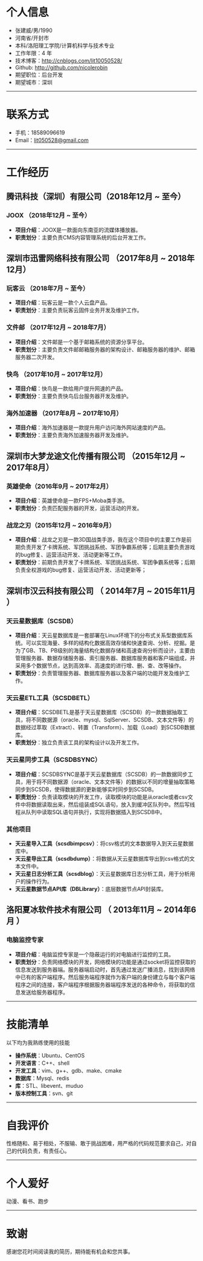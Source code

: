# 个人信息

 - 张建威/男/1990
 - 河南省/开封市
 - 本科/洛阳理工学院/计算机科学与技术专业 
 - 工作年限：4 年
 - 技术博客：http://cnblogs.com/lit10050528/
 - Github: http://github.com/nicolerobin
 - 期望职位：后台开发
 - 期望城市：深圳

---

# 联系方式

- 手机：18589096619
- Email：lit050528@gmail.com 

---

# 工作经历
## 腾讯科技（深圳）有限公司（2018年12月 ~ 至今）
### JOOX （2018年12月 ~ 至今）
* __项目介绍__：JOOX是一款面向东南亚的流媒体播放器。
* __职责划分__：主要负责CMS内容管理系统的后台开发工作。

## 深圳市迅雷网络科技有限公司 （2017年8月 ~ 2018年12月）
### 玩客云 （2018年7月 ~ 至今）
* __项目介绍__：玩客云是一款个人云盘产品。
* __职责划分__：主要负责玩客云固件业务开发及维护工作。

### 文件邮 （2017年12月 ~ 2018年7月）
* __项目介绍__：文件邮是一个基于邮箱系统的资源分享平台。
* __职责划分__：主要负责文件邮邮箱服务器的架构设计、邮箱服务器的维护、邮箱服务器二次开发。

### 快鸟 （2017年10月 ~ 2017年12月）
* __项目介绍__：快鸟是一款给用户提升网速的产品。
* __职责划分__：主要负责快鸟后台服务器开发及维护。

### 海外加速器 （2017年8月 ~ 2017年10月）
* __项目介绍__：海外加速器是一款提升用户访问海外网站速度的产品。
* __职责划分__：主要负责海外加速服务器开发及维护。

## 深圳市大梦龙途文化传播有限公司 （2015年12月 ~ 2017年8月）

### 英雄使命（2016年9月 ~ 2017年2月）
* __项目介绍__：英雄使命是一款FPS+Moba类手游。
* __职责划分__：负责匹配服务器的开发，运营活动的开发。

### 战龙之刃（2015年12月 ~ 2016年9月）
* __项目介绍__：战龙之刃是一款3D国战类手游，我在这个项目中的主要工作是前期负责开发了卡牌系统、军团挑战系统、军团争霸系统等；后期主要负责游戏的bug修复、运营活动开发、活动更新等工作。
* __职责划分__：前期负责开发了卡牌系统、军团挑战系统、军团争霸系统等；后期负责全权游戏的bug修复、运营活动开发、活动更新等；

## 深圳市汉云科技有限公司 （ 2014年7月 ~ 2015年11月 ）

### 天云星数据库（SCSDB）
* __项目介绍__：天云星数据库是一套部署在Linux环境下的分布式关系型数据库系统。可以实现海量、多样的结构化数据高效存储和快速查询、分析、挖掘。是为了GB、TB、PB级别的海量结构化数据存储和高速查询分析而设计，主要由管理服务器、数据存储服务器、索引服务器、数据库服务器和客户端组成，并采用多个数据节点，达到高效率、高速度的进行增、删、查、改等操作。
* __职责划分__：负责管理服务器、数据库服务器以及客户端的功能开发及维护工作。

### 天云星ETL工具（SCSDBETL）
* __项目介绍__：SCSDBETL是基于天云星数据库（SCSDB）的一款数据抽取工具，将不同数据源（oracle、mysql、SqlServer、SCSDB、文本文件等）的数据经过萃取（Extract）、转置（Transform）、加载（Load）到SCSDB数据库。
* __职责划分__：独立负责该工具的架构设计以及开发工作。

### 天云星同步工具（SCSDBSYNC）
* __项目介绍__：SCSDBSYNC是基于天云星数据库（SCSDB）的一款数据同步工具，用于将不同数据源（oracle、文本文件等）的数据以不同的增量抽取策略同步到SCSDB，使得数据源的更新能够实时同步到SCSDB。
* __职责划分__：负责读取模块的开发工作，读取模块的功能是从oracle或者csv文件中将数据读取出来，然后组装成SQL语句，放入到缓冲区队列中。然后写线程从队列中读取SQL语句并执行，实现将数据插入到SCSDB中。

### 其他项目
* __天云星导入工具（scsdbimpcsv）__：将csv格式的文本数据导入到天云星数据库中。  
* __天云星导出工具（scsdbdump）__：将数据从天云星数据库导出到csv格式的文本文件中。  
* __天云星日志分析工具（scsdblog）__：天云星数据库日志分析工具，用于分析用户的操作行为。  
* __天云星数据节点API库（DBLibrary）__：底层数据节点API封装库。  


## 洛阳夏冰软件技术有限公司 （ 2013年11月 ~ 2014年6月 ）

### 电脑监控专家
* __项目介绍__：电脑监控专家是一个隐蔽运行的对电脑进行监控的工具。
* __职责划分__：负责网络模块的开发，网络模块的功能是通过socket将监控获取的信息发送到服务器端。服务器端启动时，首先通过发送广播消息，找到该网络中已有的客户端程序。然后服务端程序就作为客户端的身份建立与每个客户端程序之间的连接，客户端程序根据服务器端程序发送的各种命令，将获取的信息发送给服务器程序。

---

# 技能清单

以下均为我熟练使用的技能

* __操作系统__：Ubuntu、CentOS
* __开发语言__：C++、shell
* __开发工具__：vim、g++、gdb、make、cmake
* __数据库__：Mysql、redis
* __库__：STL、libevent、muduo
* __版本控制工具__：svn、git

---

# 自我评价
性格随和、易于相处，不服输、敢于挑战困难，用严格的代码规范要求自己，对自己的代码负责，有责任心。

---

# 个人爱好
动漫、看书、跑步

---

# 致谢
感谢您花时间阅读我的简历，期待能有机会和您共事。
